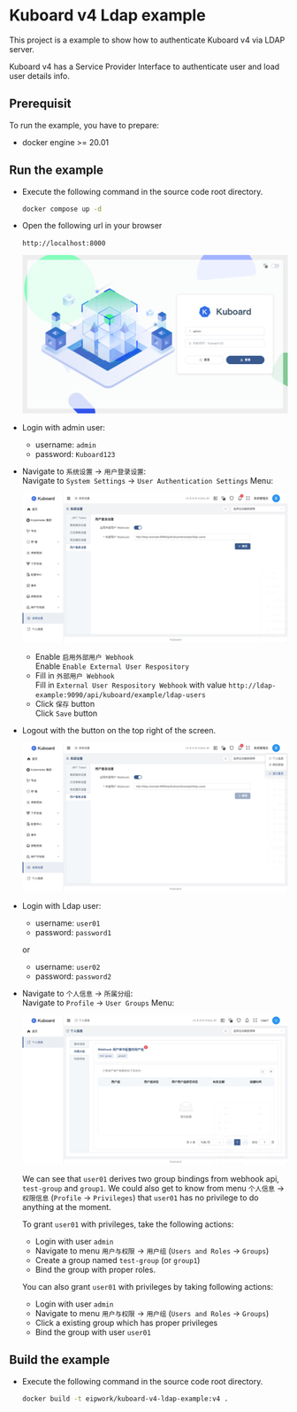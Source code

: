 # Kuboard v4 Ldap example

This project is a example to show how to authenticate Kuboard v4 via LDAP server.

Kuboard v4 has a Service Provider Interface to authenticate user and load user details info.


## Prerequisit

To run the example, you have to prepare:
* docker engine >= 20.01


## Run the example

* Execute the following command in the source code root directory.

  ```sh
  docker compose up -d
  ```

* Open the following url in your browser

  `http://localhost:8000`

  ![Login UI](./docs/assets/kuboard_login.png)

* Login with admin user:

  * username: `admin`
  * password: `Kuboard123`

* Navigate to `系统设置` -> `用户登录设置`: <br>
  Navigate to `System Settings` -> `User Authentication Settings` Menu:

  ![Settings](./docs/assets/settings.jpg)

  * Enable `启用外部用户 Webhook`<br>
    Enable `Enable External User Respository`
  * Fill in `外部用户 Webhook`<br>
    Fill in `External User Respository Webhook`
    with value `http://ldap-example:9090/api/kuboard/example/ldap-users`
  * Click `保存` button<br>
    Click `Save` button

* Logout with the button on the top right of the screen.

  ![Logout](./docs/assets/logout.jpg)

* Login with Ldap user:

  * username: `user01`
  * password: `password1`

  or 

  * username: `user02`
  * password: `password2`

* Navigate to `个人信息` -> `所属分组`: <br>
  Navigate to `Profile` -> `User Groups` Menu:

  ![Group](./docs/assets/group.jpg)

  We can see that `user01` derives two group bindings from webhook api, `test-group` and `group1`. We could also get to know from menu `个人信息` -> `权限信息` (`Profile` -> `Privileges`) that `user01` has no privilege to do anything at the moment.

  To grant `user01` with privileges, take the following actions:
  * Login with user `admin`
  * Navigate to menu `用户与权限` -> `用户组` (`Users and Roles` -> `Groups`)
  * Create a group named `test-group` (or `group1`)
  * Bind the group with proper roles.

  You can also grant `user01` with privileges by taking following actions:
  * Login with user `admin`
  * Navigate to menu `用户与权限` -> `用户组` (`Users and Roles` -> `Groups`)
  * Click a existing group which has proper privileges
  * Bind the group with user `user01`

## Build the example

* Execute the following command in the source code root directory.

  ```sh
  docker build -t eipwork/kuboard-v4-ldap-example:v4 .
  ```